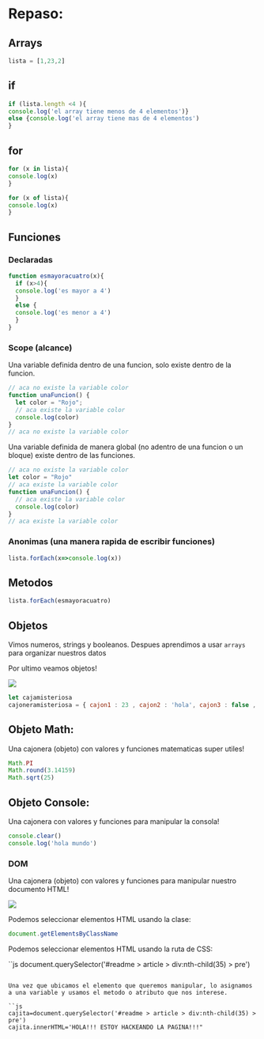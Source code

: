 # Repaso:

## Arrays

```js
lista = [1,23,2]
```

## if

```js
if (lista.length <4 ){
console.log('el array tiene menos de 4 elementos')}
else {console.log('el array tiene mas de 4 elementos')
}
```

## for

```js
for (x in lista){
console.log(x)
}
```

```js
for (x of lista){
console.log(x)
}
```

## Funciones


### Declaradas

```js
function esmayoracuatro(x){
  if (x>4){
  console.log('es mayor a 4')
  }
  else {
  console.log('es menor a 4')
  }
}
```

### Scope (alcance)

Una variable definida dentro de una funcion, solo existe dentro de la funcion.

```js
// aca no existe la variable color
function unaFuncion() {
  let color = "Rojo";
  // aca existe la variable color
  console.log(color)
}
// aca no existe la variable color
```
Una variable definida de manera global (no adentro de una funcion o un bloque)  existe dentro de las funciones.

```js
// aca no existe la variable color
let color = "Rojo"
// aca existe la variable color
function unaFuncion() {
  // aca existe la variable color
  console.log(color)
}
// aca existe la variable color
```
### Anonimas (una manera rapida de escribir funciones)

```js
lista.forEach(x=>console.log(x))
```


## Metodos

```js
lista.forEach(esmayoracuatro)
```

## Objetos


Vimos numeros, strings y booleanos. Despues aprendimos a usar `arrays` para organizar nuestros datos

Por ultimo veamos objetos!

![](https://http2.mlstatic.com/D_NQ_NP_881520-MLA43683157972_102020-O.webp)

```javascript
let cajamisteriosa
cajoneramisteriosa = { cajon1 : 23 , cajon2 : 'hola', cajon3 : false , cajon4 : esmayoracuatro} 
```


## Objeto Math:

Una cajonera (objeto) con valores y funciones matematicas super utiles!

```javascript
Math.PI
Math.round(3.14159)
Math.sqrt(25)
```

## Objeto Console:

Una cajonera  con valores y funciones para manipular la consola!

```javascript
console.clear()
console.log('hola mundo')
```

### DOM

Una cajonera (objeto) con valores y funciones para manipular nuestro documento HTML!

![](https://www.w3schools.com/js/pic_htmltree.gif)

Podemos seleccionar elementos HTML usando la clase:

```js
document.getElementsByClassName
```
Podemos seleccionar elementos HTML usando la ruta de CSS:

``js
document.querySelector('#readme > article > div:nth-child(35) > pre')
```

Una vez que ubicamos el elemento que queremos manipular, lo asignamos a una variable y usamos el metodo o atributo que nos interese.

``js
cajita=document.querySelector('#readme > article > div:nth-child(35) > pre')
cajita.innerHTML='HOLA!!! ESTOY HACKEANDO LA PAGINA!!!"
```
